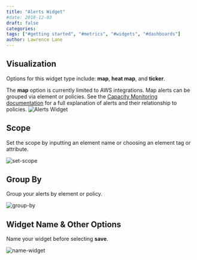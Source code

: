 ```yaml
---
title: "Alerts Widget"
#date: 2018-12-03
draft: false
categories:
tags: ["#getting started", "#metrics", "#widgets", "#dashboards"]
author: Lawrence Lane
---
```


## Visualization

Options for this widget type include: **map**, **heat map**, and **ticker**.

The **map** option is currently limited to AWS integrations. Map alerts can be grouped via element or policies. See the [Capacity Monitoring documentation][1] for a full explanation of alerts and their relationship to policies.
![Alerts Widget](/images/alerts-widget/alerts-widget.png)

## Scope
Set the scope by inputting an element name or choosing an element tag or attribute.

![set-scope](/images/alerts-widget/set-scope.png)

## Group By

Group your alerts by element or policy.

![group-by](/images/alerts-widget/group-by.png)

## Widget Name & Other Options

Name your widget before selecting **save**.

![name-widget](/images/alerts-widget/name-widget.png)


[1]: /capacity-monitoring/
